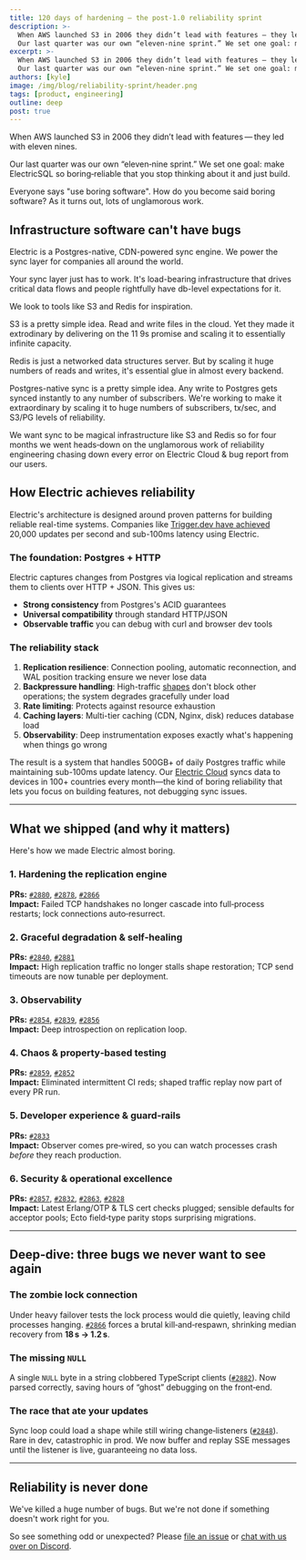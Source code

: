 ```yaml
---
title: 120 days of hardening – the post‑1.0 reliability sprint
description: >-
  When AWS launched S3 in 2006 they didn’t lead with features — they led with eleven nines.
  Our last quarter was our own “eleven‑nine sprint.” We set one goal: make ElectricSQL so boring‑reliable that you stop thinking about it and just build.
excerpt: >-
  When AWS launched S3 in 2006 they didn’t lead with features — they led with eleven nines.
  Our last quarter was our own “eleven‑nine sprint.” We set one goal: make ElectricSQL so boring‑reliable that you stop thinking about it and just build.
authors: [kyle]
image: /img/blog/reliability-sprint/header.png
tags: [product, engineering]
outline: deep
post: true
---
```


When AWS launched S3 in 2006 they didn’t lead with features — they led with eleven nines.

Our last quarter was our own “eleven‑nine sprint.” We set one goal: make ElectricSQL so boring‑reliable that you stop thinking about it and just build.

Everyone says "use boring software". How do you become said boring software? As it turns out, lots of unglamorous work.

## Infrastructure software can't have bugs

Electric is a Postgres-native, CDN-powered sync engine. We power the sync layer for companies all around the world.

Your sync layer just has to work. It's load-bearing infrastructure that drives critical data flows and people rightfully have db-level expectations for it.

We look to tools like S3 and Redis for inspiration.

S3 is a pretty simple idea. Read and write files in the cloud. Yet they made it extrodinary by delivering on the 11 9s promise and scaling it to essentially infinite capacity.

Redis is just a networked data structures server. But by scaling it huge numbers of reads and writes, it's essential glue in almost every backend.

Postgres-native sync is a pretty simple idea. Any write to Postgres gets synced instantly to any number of subscribers. We're working to make it extraordinary by scaling it to huge numbers of subscribers, tx/sec, and S3/PG levels of reliability.

We want sync to be magical infrastructure like S3 and Redis so for four months we went heads‑down on the unglamorous work of reliability engineering chasing down every error on Electric Cloud & bug report from our users.

## How Electric achieves reliability

Electric's architecture is designed around proven patterns for building reliable real-time systems. Companies like [Trigger.dev have achieved](https://trigger.dev/blog/how-we-built-realtime) 20,000 updates per second and sub-100ms latency using Electric.

### The foundation: Postgres + HTTP
Electric captures changes from Postgres via logical replication and streams them to clients over HTTP + JSON. This gives us:
- **Strong consistency** from Postgres's ACID guarantees
- **Universal compatibility** through standard HTTP/JSON
- **Observable traffic** you can debug with curl and browser dev tools

### The reliability stack
1. **Replication resilience**: Connection pooling, automatic reconnection, and WAL position tracking ensure we never lose data
2. **Backpressure handling**: High-traffic [shapes](https://electric-sql.com/docs/guides/shapes) don't block other operations; the system degrades gracefully under load  
3. **Rate limiting**: Protects against resource exhaustion
4. **Caching layers**: Multi-tier caching (CDN, Nginx, disk) reduces database load
5. **Observability**: Deep instrumentation exposes exactly what's happening when things go wrong

The result is a system that handles 500GB+ of daily Postgres traffic while maintaining sub-100ms update latency. Our [Electric Cloud](https://electric-sql.com/product/cloud) syncs data to devices in 100+ countries every month—the kind of boring reliability that lets you focus on building features, not debugging sync issues.

---

## What we shipped (and why it matters)

Here's how we made Electric almost boring.

### 1. Hardening the replication engine
**PRs:** [`#2880`](https://github.com/electric-sql/electric/pull/2880), [`#2878`](https://github.com/electric-sql/electric/pull/2878), [`#2866`](https://github.com/electric-sql/electric/pull/2866)  
**Impact:** Failed TCP handshakes no longer cascade into full‑process restarts; lock connections auto‑resurrect.

### 2. Graceful degradation & self‑healing
**PRs:** [`#2840`](https://github.com/electric-sql/electric/pull/2840), [`#2881`](https://github.com/electric-sql/electric/pull/2881)  
**Impact:** High replication traffic no longer stalls shape restoration; TCP send timeouts are now tunable per deployment.

### 3. Observability
**PRs:** [`#2854`](https://github.com/electric-sql/electric/pull/2854), [`#2839`](https://github.com/electric-sql/electric/pull/2839), [`#2856`](https://github.com/electric-sql/electric/pull/2856)  
**Impact:** Deep introspection on replication loop.

### 4. Chaos & property‑based testing
**PRs:** [`#2859`](https://github.com/electric-sql/electric/pull/2859), [`#2852`](https://github.com/electric-sql/electric/pull/2852)  
**Impact:** Eliminated intermittent CI reds; shaped traffic replay now part of every PR run.

### 5. Developer experience & guard‑rails
**PRs:** [`#2833`](https://github.com/electric-sql/electric/pull/2833)  
**Impact:** Observer comes pre‑wired, so you can watch processes crash _before_ they reach production.

### 6. Security & operational excellence
**PRs:** [`#2857`](https://github.com/electric-sql/electric/pull/2857), [`#2832`](https://github.com/electric-sql/electric/pull/2832), [`#2863`](https://github.com/electric-sql/electric/pull/2863), [`#2828`](https://github.com/electric-sql/electric/pull/2828)  
**Impact:** Latest Erlang/OTP & TLS cert checks plugged; sensible defaults for acceptor pools; Ecto field‑type parity stops surprising migrations.

---

## Deep‑dive: three bugs we never want to see again

### The zombie lock connection

Under heavy failover tests the lock process would die quietly, leaving child processes hanging. [`#2866`](https://github.com/electric-sql/electric/pull/2866) forces a brutal kill‑and‑respawn, shrinking median recovery from **18 s → 1.2 s**.

### The missing `NULL`

A single `NULL` byte in a string clobbered TypeScript clients ([`#2882`](https://github.com/electric-sql/electric/pull/2882)). Now parsed correctly, saving hours of “ghost” debugging on the front‑end.

### The race that ate your updates

Sync loop could load a shape while still wiring change‑listeners ([`#2848`](https://github.com/electric-sql/electric/pull/2848)). Rare in dev, catastrophic in prod. We now buffer and replay SSE messages until the listener is live, guaranteeing no data loss.

---

## Reliability is never done

We've killed a huge number of bugs. But we're not done if something doesn't work right for you.

So see something odd or unexpected? Please [file an issue](https://github.com/electric-sql/electric/) or [chat with us over on Discord](https://discord.electric-sql.com/).
